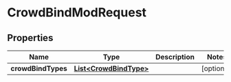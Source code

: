 

# CrowdBindModRequest


## Properties

Name | Type | Description | Notes
------------ | ------------- | ------------- | -------------
**crowdBindTypes** | [**List&lt;CrowdBindType&gt;**](CrowdBindType.md) |  |  [optional]



